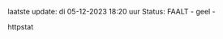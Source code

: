 laatste update: 
di 05-12-2023 18:20   uur 
Status: FAALT - geel - 
<div class="service Y">httpstat</div>